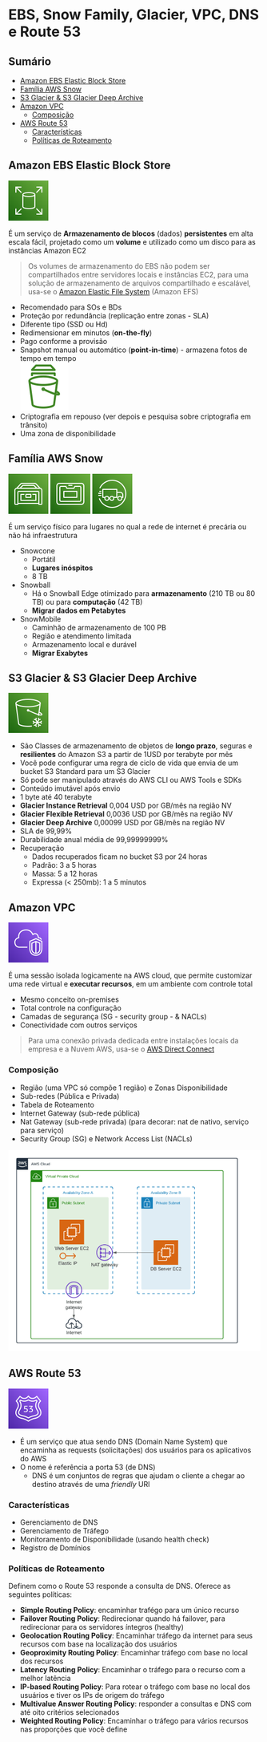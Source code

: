 <h1>EBS, Snow Family, Glacier, VPC, DNS e Route 53</h1>

<h2>Sumário</h2>

- [Amazon EBS Elastic Block Store](#amazon-ebs-elastic-block-store)
- [Família AWS Snow](#família-aws-snow)
- [S3 Glacier \& S3 Glacier Deep Archive](#s3-glacier--s3-glacier-deep-archive)
- [Amazon VPC](#amazon-vpc)
  - [Composição](#composição)
- [AWS Route 53](#aws-route-53)
  - [Características](#características)
  - [Políticas de Roteamento](#políticas-de-roteamento)

## Amazon EBS Elastic Block Store

![Elastic Block Store](./images/svg/storage/ebs.svg)

É um serviço de **Armazenamento de blocos** (dados) **persistentes** em alta escala fácil, projetado como um **volume** e utilizado como um disco para as instâncias Amazon EC2

> Os volumes de armazenamento do EBS não podem ser compartilhados entre servidores locais e instâncias EC2, para uma solução de armazenamento de arquivos compartilhado e escalável, usa-se o [Amazon Elastic File System](./extra/amazon-efs.md) (Amazon EFS)

- Recomendado para SOs e BDs
- Proteção por redundância (replicação entre zonas - SLA)
- Diferente tipo (SSD ou Hd)
- Redimensionar em minutos (**on-the-fly**)
- Pago conforme a provisão
- Snapshot manual ou automático (**point-in-time**) - armazena fotos de tempo em tempo <br> ![Snapshot](./images/svg/storage/ebssnapshot.svg)
- Criptografia em repouso (ver depois e pesquisa sobre criptografia em trânsito)
- Uma zona de disponibilidade

## Família AWS Snow

![Snowcone](./images/svg/storage/snowcone.svg)
![Snowball](./images/svg/storage/snowball.svg)
![Snowmobile](./images/svg/storage/snowmobile.svg)

É um serviço físico para lugares no qual a rede de internet é precária ou não há infraestrutura

- Snowcone
  - Portátil
  - **Lugares inóspitos**
  - 8 TB
- Snowball
  - Há o Snowball Edge otimizado para **armazenamento** (210 TB ou 80 TB) ou para **computação** (42 TB)
  - **Migrar dados em Petabytes**
- SnowMobile
  - Caminhão de armazenamento de 100 PB
  - Região e atendimento limitada
  - Armazenamento local e durável
  - **Migrar Exabytes**

## S3 Glacier & S3 Glacier Deep Archive

![S3 Glacier](./images/svg/storage/s3gaclier.svg)

- São Classes de armazenamento de objetos de **longo prazo**, seguras e **resilientes** do Amazon S3 a partir de 1USD por terabyte por mês
- Você pode configurar uma regra de ciclo de vida que envia de um bucket S3 Standard para um S3 Glacier
- Só pode ser manipulado através do AWS CLI ou AWS Tools e SDKs
- Conteúdo imutável após envio
- 1 byte até 40 terabyte
- **Glacier Instance Retrieval** 0,004 USD por GB/mês na região NV
- **Glacier Flexible Retrieval** 0,0036 USD por GB/mês na região NV
- **Glacier Deep Archive** 0,00099 USD por GB/mês na região NV
- SLA de 99,99%
- Durabilidade anual média de 99,99999999%
- Recuperação
  - Dados recuperados ficam no bucket S3 por 24 horas
  - Padrão: 3 a 5 horas
  - Massa: 5 a 12 horas
  - Expressa (< 250mb): 1 a 5 minutos

## Amazon VPC

![Amazon VPC](./images/svg/network_content-delivery/vpc.svg)

É uma sessão isolada logicamente na AWS cloud, que permite customizar uma rede virtual e **executar recursos**, em um ambiente com controle total

- Mesmo conceito on-premises
- Total controle na configuração
- Camadas de segurança (SG - security group - & NACLs)
- Conectividade com outros serviços

> Para uma conexão privada dedicada entre instalações locais da empresa e a Nuvem AWS, usa-se o [AWS Direct Connect](./extra/aws-direct-connect.md)

### Composição

- Região (uma VPC só compõe 1 região) e Zonas Disponibilidade
- Sub-redes (Pública e Privada)
- Tabela de Roteamento
- Internet Gateway (sub-rede pública)
- Nat Gateway (sub-rede privada) (para decorar: nat de nativo, serviço para serviço)
- Security Group (SG) e Network Access List (NACLs)

![exemplo de uma arquitetura VPC](./images/vpc-example.png)

## AWS Route 53

![Route 53](./images/svg/network_content-delivery/route53.svg)

- É um serviço que atua sendo DNS (Domain Name System) que encaminha as requests (solicitações) dos usuários para os aplicativos do AWS
- O nome é referência a porta 53 (de DNS)
  - DNS é um conjuntos de regras que ajudam o cliente a chegar ao destino através de uma *friendly* URl

### Características

- Gerenciamento de DNS
- Gerenciamento de Tráfego
- Monitoramento de Disponibilidade (usando health check)
- Registro de Domínios

### Políticas de Roteamento

Definem como o Route 53 responde a consulta de DNS. Oferece as seguintes políticas:

- **Simple Routing Policy**: encaminhar trafégo para um único recurso
- **Failover Routing Policy**: Redirecionar quando há failover, para redirecionar para os servidores íntegros (healthy)
- **Geolocation Routing Policy**: Encaminhar tráfego da internet para seus recursos com base na localização dos usuários
- **Geoproximity Routing Policy**: Encaminhar tráfego com base no local dos recursos
- **Latency Routing Policy**: Encaminhar o tráfego para o recurso com a melhor latência
- **IP-based Routing Policy**: Para rotear o tráfego com base no local dos usuários e tiver os IPs de origem do tráfego
- **Multivalue Answer Routing Policy**: responder a consultas e DNS com até oito critérios selecionados
- **Weighted Routing Policy**: Encaminhar o tráfego para vários recursos nas proporções que você define

